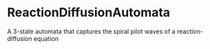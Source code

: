 # ReactionDiffusionAutomata
A 3-state automata that captures the spiral pilot waves of a reaction-diffusion equation
